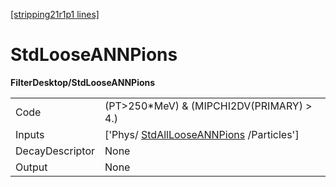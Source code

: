 [[stripping21r1p1 lines]](./stripping21r1p1-commonparticles)

# StdLooseANNPions

**FilterDesktop/StdLooseANNPions**

|                 |                                                                                     |
|-----------------|-------------------------------------------------------------------------------------|
| Code            | (PT\>250\*MeV) & (MIPCHI2DV(PRIMARY) \> 4.)                                         |
| Inputs          | ['Phys/ [StdAllLooseANNPions](./stripping21r1p1-stdalllooseannpions) /Particles'] |
| DecayDescriptor | None                                                                                |
| Output          | None                                                                                |
